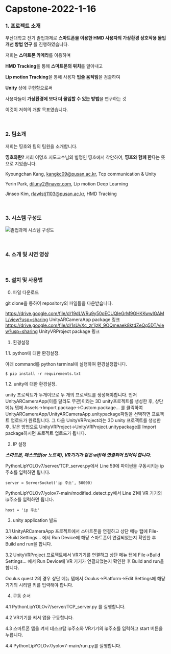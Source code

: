 # Capstone-2022-1-16

### 1. 프로젝트 소개

부산대학교 전기 졸업과제로
**스마트폰을 이용한 HMD 사용자의 가상환경 상호작용 몰입 개선 방법 연구**
를 진행하였습니다.

저희는 **스마트폰 카메라**를 이용하며

**HMD Tracking**을 통해 **스마트폰의 위치**를 알아내고

**Lip motion Tracking**을 통해 사용자 **입술 움직임**을 검출하여

**Unity** 상에 구현함으로써

사용자들이 **가상환경에 보다 더 몰입할 수 있는 방법**을 연구하는 것

이것이 저희의 개발 목표였습니다.

<br>

### 2. 팀소개

저희는 띵호와 팀의 팀원을 소개합니다.

**띵호와란?** 저희 이명호 지도교수님의 별명인 띵호에서 착안하여, **띵호와 함께 한다**는 뜻으로 지었습니다.

Kyoungchan Kang, kangkc09@pusan.ac.kr, Tcp communication & Unity 

Yerin Park, diluny2@naver.com, Lip motion Deep Learning

Jinseo Kim, rlawlstj1103@pusan.ac.kr, HMD Tracking

<br>

### 3. 시스템 구성도

![졸업과제 시스템 구성도](https://user-images.githubusercontent.com/63496777/195577273-1105c23b-5138-4fbd-a883-6257a9e2e225.png)

<br>

### 4. 소개 및 시연 영상

<br>

### 5. 설치 및 사용법

0. 파일 다운로드

  git clone을 통하여 repository의 파일들을 다운받습니다.
  
  https://drive.google.com/file/d/19dLWRu9y50oECUQIeGrM9GHKKwwIGAML/view?usp=sharing UnityARCameraApp package 링크
  https://drive.google.com/file/d/1sUvXc_zr1jzK_9OQmeaek8ktdZeQg5DT/view?usp=sharing UnityVRProject package 링크

1. 환경설정

1.1. python에 대한 환경설정.

  아래 command를 python terminal에 실행하여 환경설정합니다.
```
$ pip install -r requirements.txt
```

1.2. unity에 대한 환경설정.

  unity 프로젝트가 두개이므로 두 개의 프로젝트를 생성해야합니다.
  먼저 UnityARCameraApp(이름 달라도 무관)이라는 3D unity프로젝트를 생성한 후, 상단 메뉴 탭에 Assets->Import package->Custom package... 를 클릭하여
  UnityARCameraApp/UnityARCameraApp.unitypackage파일을 선택하면 프로젝트 업로드가 완료됩니다.
  그 다음 UnityVRProject라는 3D unity 프로젝트를 생성한 후, 같은 방법으로 UnityVRProject->UnityVRProject.unitypackage를 Import package하시면 프로젝트 업로드가 됩니다.
  
2. IP 설정
  
  ***스마트폰, 데스크탑(or 노트북), VR기기가 같은 wifi에 연결되어 있어야 합니다.***

  PythonLipYOLOv7/server/TCP_server.py에서 Line 59에 파이썬을 구동시키는 ip주소를 입력하면 됩니다.
```
server = ServerSocket('ip 주소', 50000)
```
  
  PythonLipYOLOv7/yolov7-main/modified_detect.py에서 Line 21에 VR 기기의 ip주소를 입력하면 됩니다.
```
host = 'ip 주소'
```

3. unity application 빌드

  3.1 UnityARCameraApp 프로젝트에서 스마트폰을 연결하고 상단 메뉴 탭에 File->Build Settings... 에서 Run Device에 해당 스마트폰이 연결되었는지 확인한 후
  Build and run을 합니다.
  
  3.2 UnityVRProject 프로젝트에서 VR기기를 연결하고 상단 메뉴 탭에 File->Build Settings... 에서 Run Device에 VR 기기가 연결되었는지 확인한 후 Build and run을 합니다.
  
  Oculus quest 2의 경우 상단 메뉴 탭에서 Oculus->Platform->Edit Settings에 해당 기기의 시리얼 키를 입력해야 합니다.
  
4. 구동 순서

  4.1 PythonLipYOLOv7/server/TCP_server.py 를 실행합니다.
  
  4.2 VR기기를 켜서 앱을 구동합니다.
  
  4.3 스마트폰 앱을 켜서 데스크탑 ip주소와 VR기기의 ip주소를 입력하고 start 버튼을 누릅니다.
  
  4.4 PythonLipYOLOv7/yolov7-main/run.py를 실행합니다.
  

